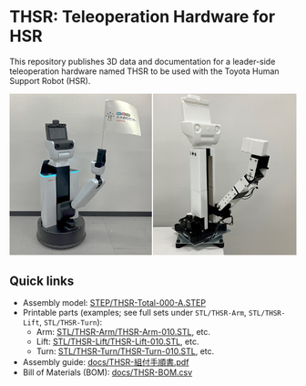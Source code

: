 # THSR: Teleoperation Hardware for HSR

This repository publishes 3D data and documentation for a leader-side teleoperation hardware named THSR to be used with the Toyota Human Support Robot (HSR).

![THSR](docs/HSR-THSR.jpg)

## Quick links

- Assembly model: [STEP/THSR-Total-000-A.STEP](STEP/THSR-Total-000-A.STEP)
- Printable parts (examples; see full sets under `STL/THSR-Arm`, `STL/THSR-Lift`, `STL/THSR-Turn`):
  - Arm: [STL/THSR-Arm/THSR-Arm-010.STL](STL/THSR-Arm/THSR-Arm-010.STL), etc.
  - Lift: [STL/THSR-Lift/THSR-Lift-010.STL](STL/THSR-Lift/THSR-Lift-010.STL), etc.
  - Turn: [STL/THSR-Turn/THSR-Turn-010.STL](STL/THSR-Turn/THSR-Turn-010.STL), etc.
- Assembly guide: [docs/THSR-組付手順書.pdf](docs/THSR-組付手順書.pdf)
- Bill of Materials (BOM): [docs/THSR-BOM.csv](docs/THSR-BOM.csv)

